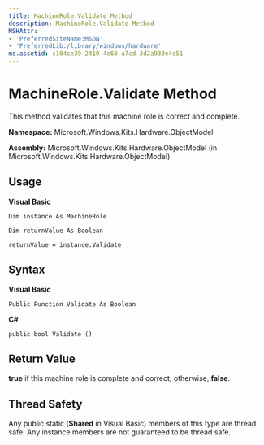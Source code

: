 ```yaml
---
title: MachineRole.Validate Method
description: MachineRole.Validate Method
MSHAttr:
- 'PreferredSiteName:MSDN'
- 'PreferredLib:/library/windows/hardware'
ms.assetid: c104ce39-2419-4c60-a7cd-3d2a933e4c51
---
```


# MachineRole.Validate Method


This method validates that this machine role is correct and complete.

**Namespace:** Microsoft.Windows.Kits.Hardware.ObjectModel

**Assembly:** Microsoft.Windows.Kits.Hardware.ObjectModel (in Microsoft.Windows.Kits.Hardware.ObjectModel)

## <span id="Usage"></span><span id="usage"></span><span id="USAGE"></span>Usage


**Visual Basic**

`Dim instance As MachineRole`

`Dim returnValue As Boolean`

`returnValue = instance.Validate`

## <span id="Syntax"></span><span id="syntax"></span><span id="SYNTAX"></span>Syntax


**Visual Basic**

`Public Function Validate As Boolean`

**C#**

`public bool Validate ()`

## <span id="Return_Value"></span><span id="return_value"></span><span id="RETURN_VALUE"></span>Return Value


**true** if this machine role is complete and correct; otherwise, **false**.

## <span id="Thread_Safety"></span><span id="thread_safety"></span><span id="THREAD_SAFETY"></span>Thread Safety


Any public static (**Shared** in Visual Basic) members of this type are thread safe. Any instance members are not guaranteed to be thread safe.

 

 






